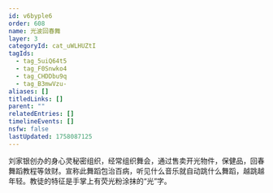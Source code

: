 ```yaml
---
id: v6byple6
order: 608
name: 光波回春舞
layer: 3
categoryId: cat_uWLHUZtI
tagIds:
  - tag_5uiQ64t5
  - tag_F0Snwko4
  - tag_CHDDbu9q
  - tag_B3mwVzu-
aliases: []
titledLinks: []
parent: ""
relatedEntries: []
timelineEvents: []
nsfw: false
lastUpdated: 1758087125
---
```


刘家银创办的身心灵秘密组织，经常组织舞会，通过售卖开光物件，保健品，回春舞蹈教程等敛财。宣称此舞蹈包治百病，听见什么音乐就自动跳什么舞蹈，越跳越年轻。教徒的特征是手掌上有荧光粉涂抹的“光”字。